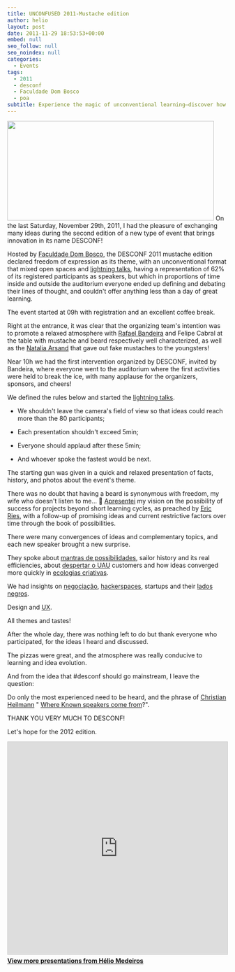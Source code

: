 ```yaml
---
title: UNCONFUSED 2011-Mustache edition
author: helio
layout: post
date: 2011-11-29 18:53:53+00:00
embed: null
seo_follow: null
seo_noindex: null
categories:
  - Events
tags:
  - 2011
  - desconf
  - Faculdade Dom Bosco
  - poa
subtitle: Experience the magic of unconventional learning—discover how Desconf's mustache edition mixed open spaces, lightning talks, and freedom of expression to create collaborative knowledge exchange
---
```


[<img class="aligncenter size-full wp-image-457" src="/uploads/2011/11/desconf2011.png" alt="" width="474" height="228" srcset="/uploads/2011/11/desconf2011.png 519w, /uploads/2011/11/desconf2011-300x144.png 300w" sizes="(max-width: 474px) 100vw, 474px" />][1] On the last Saturday, November 29th, 2011, I had the pleasure of exchanging many ideas during the second edition of a new type of event that brings innovation in its name DESCONF!

Hosted by [Faculdade Dom Bosco][2], the DESCONF 2011 mustache edition declared freedom of expression as its theme, with an unconventional format that mixed open spaces and [lightning talks][3], having a representation of 62% of its registered participants as speakers, but which in proportions of time inside and outside the auditorium everyone ended up defining and debating their lines of thought, and couldn't offer anything less than a day of great learning.

The event started at 09h with registration and an excellent coffee break.

Right at the entrance, it was clear that the organizing team's intention was to promote a relaxed atmosphere with [Rafael Bandeira][4] and Felipe Cabral at the table with mustache and beard respectively well characterized, as well as the [Natalia Arsand][5] that gave out fake mustaches to the youngsters!

Near 10h we had the first intervention organized by DESCONF, invited by Bandeira, where everyone went to the auditorium where the first activities were held to break the ice, with many applause for the organizers, sponsors, and cheers!

We defined the rules below and started the [lightning talks][3].

- We shouldn't leave the camera's field of view so that ideas could reach more than the 80 participants;

- Each presentation shouldn't exceed 5min;

- Everyone should applaud after these 5min;

- And whoever spoke the fastest would be next.

The starting gun was given in a quick and relaxed presentation of facts, history, and photos about the event's theme.

There was no doubt that having a beard is synonymous with freedom, my wife who doesn't listen to me... 🙂 [Apresentei][6] my vision on the possibility of success for projects beyond short learning cycles, as preached by [Eric Ries][7], with a follow-up of promising ideas and current restrictive factors over time through the book of possibilities.

There were many convergences of ideas and complementary topics, and each new speaker brought a new surprise.

They spoke about [mantras de possibilidades][8], sailor history and its real efficiencies, about [despertar o UAU][9] customers and how ideas converged more quickly in [ecologias criativas][10].

We had insights on [negociação][11], [hackerspaces][12], startups and their [lados negros][13].

Design and [UX][14].

All themes and tastes!

After the whole day, there was nothing left to do but thank everyone who participated, for the ideas I heard and discussed.

The pizzas were great, and the atmosphere was really conducive to learning and idea evolution.

And from the idea that #desconf should go mainstream, I leave the question:

Do only the most experienced need to be heard, and the phrase of [Christian Heilmann][15] " [Where Known speakers come from][16]?".

THANK YOU VERY MUCH TO DESCONF!

Let's hope for the 2012 edition.

<p style="text-align: center">
 <div style="margin-bottom: 20px;">
<iframe src="https://www.slideshare.net/slideshow/embed_code/key/ePHVpNd1rPPUEh" width="597" height="486" frameborder="0" marginwidth="0" marginheight="0" scrolling="no" style="border:1px solid #CCC; border-width:1px; margin-bottom:5px; max-width: 100%;" allowfullscreen></iframe>
</iframe>
<div style="margin-bottom:5px">
    <strong><a href="//www.slideshare.net/heliomedeiros" target="_blank">View more presentations from Hélio Medeiros</a></strong>
</div>
</div>
</p>

[8]: http://www.slideshare.net/dwildt/mantra-das-possibilidades "Mantra de Possibilidade - Daniel Wildt"
[1]: /uploads/2011/11/desconf2011.png
[14]: http://www.slideshare.net/pedrobel/thoughts-on-user-experience "thoughts-on-user-experience - Pedro Belleza"
[10]: http://t.co/NXJON9jH "Ecologias Criativas - Carlos Villela"
[15]: http://twitter.com/#!/codepo8
[13]: http://t.co/9Vu1FoVx "Lado Negro das Startups - Flavio Steffens"
[11]: http://t.co/VS8MZkNs "Negociação - Guilherm Motta"
[2]: www.faculdadedombosco.edu.br/ "Faculdade Dom Bosco"
[3]: http://pt.wikipedia.org/wiki/Lightning_Talk "Lightning Talk"
[5]: http://twitter.com/#!/nataliarsand "Natalia Arsand"
[12]: http://blog.lfzawacki.com/hackerspace-na-desconf/ "Hackerspace - Lucas Fialho"
[6]: /2011/11/27/nao-adivinhe-o-futuro-acompanhe-o-mvp-e-livro-de-possibilidades/ "Desconf 2011 - Livro de Possibilidades"
[4]: http://twitter.com/#!/rafb3 "Rafael Bandeira"
[9]: http://www.slideshare.net/deborawx/despertando-o-uau "Despertando o UAU - Deb Xavier"
[16]: http://www.slideshare.net/cheilmann/be-a-kickass-speaker-mozcamp-2011
[7]: twitter.com/ericries "Eric Ries"
